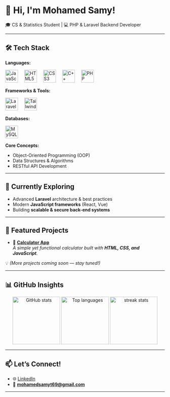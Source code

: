 # 👋 Hi, I'm Mohamed Samy!  
🎓 CS & Statistics Student | 💻 PHP & Laravel Backend Developer  

---

## 🛠️ Tech Stack  

**Languages:**  
<div align="left">
  <img src="https://cdn.jsdelivr.net/gh/devicons/devicon/icons/javascript/javascript-original.svg" height="40" alt="JavaScript logo" />
  <img width="12" />
  <img src="https://cdn.jsdelivr.net/gh/devicons/devicon/icons/html5/html5-original.svg" height="40" alt="HTML5 logo" />
  <img width="12" />
  <img src="https://cdn.jsdelivr.net/gh/devicons/devicon/icons/css3/css3-original.svg" height="40" alt="CSS3 logo" />
  <img width="12" />
  <img src="https://cdn.jsdelivr.net/gh/devicons/devicon/icons/cplusplus/cplusplus-original.svg" height="40" alt="C++ logo" />
  <img width="12" />
  <img src="https://cdn.jsdelivr.net/gh/devicons/devicon/icons/php/php-original.svg" height="40" alt="PHP logo" />
</div>  

**Frameworks & Tools:**  
<div align="left">
  <img src="https://cdn.jsdelivr.net/gh/devicons/devicon/icons/laravel/laravel-original.svg" height="40" alt="Laravel logo" />
  <img width="12" />
  <img src="https://cdn.jsdelivr.net/gh/devicons/devicon/icons/tailwindcss/tailwindcss-original-wordmark.svg" height="40" alt="Tailwind CSS logo" />
</div>  

**Databases:**  
<div align="left">
  <img src="https://cdn.jsdelivr.net/gh/devicons/devicon/icons/mysql/mysql-original.svg" height="40" alt="MySQL logo" />
</div>  

**Core Concepts:**  
- Object-Oriented Programming (OOP)  
- Data Structures & Algorithms  
- RESTful API Development  

---

## 🌱 Currently Exploring  
- Advanced **Laravel** architecture & best practices  
- Modern **JavaScript frameworks** (React, Vue)  
- Building **scalable & secure back-end systems**  

---

## 🚀 Featured Projects  

- 🔢 [**Calculator App**](https://github.com/1mosamy/calculator)  
  *A simple yet functional calculator built with **HTML, CSS, and JavaScript**.*  

💡 *(More projects coming soon — stay tuned!)*  

---

## 📊 GitHub Insights  

<p align="center">
  <img src="https://github-readme-stats.vercel.app/api?username=1mosamy&show_icons=true&theme=radical" alt="GitHub stats" height="150"/>  
  <img src="https://github-readme-stats.vercel.app/api/top-langs/?username=1mosamy&layout=compact&theme=radical" alt="Top languages" height="150"/>  
  <img src="https://github-readme-streak-stats.herokuapp.com/?user=1mosamy&theme=radical" alt="streak stats" height="150"/>  
</p>  

---

## 📫 Let’s Connect!  
- 🌐 [LinkedIn](https://www.linkedin.com/in/mohamed-samy-96ba022a0/)  
- 📧 **mohamedsamyt69@gmail.com**  

---
